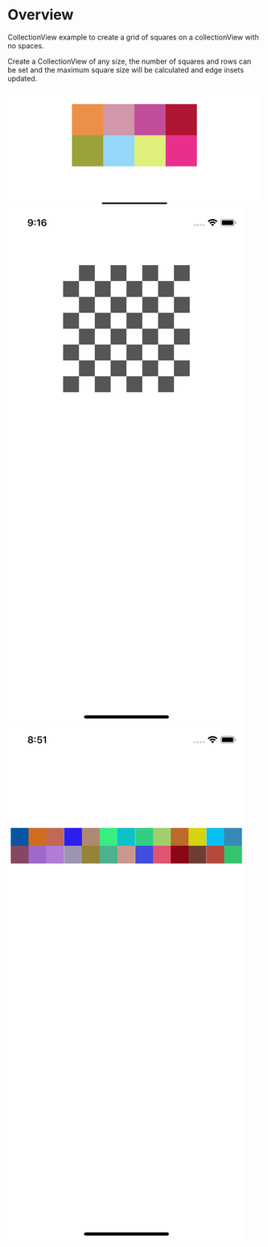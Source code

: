 # Overview #
CollectionView example to create a grid of squares on a collectionView with no spaces.

Create a CollectionView of any size, the number of squares and rows can be set and the maximum square size will be calculated and edge insets updated.

<img src="https://github.com/petetodd/collectionview-grids/blob/master/Biggrid.png">

<img src="https://github.com/petetodd/collectionview-grids/blob/master/Chess.png" alt="Chessboard">

<img src="https://github.com/petetodd/collectionview-grids/blob/master/Smallgrid.png">

